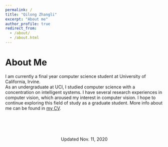 ```yaml
---
permalink: /
title: "Qilong Zhangli"
excerpt: "About me"
author_profile: true
redirect_from: 
  - /about/
  - /about.html
---
```


About Me
===
I am currently a final year computer science student at University of California, Irvine.\
As an undergraduate at UCI, I studied computer science with a concentration on intelligent systems. I have several research experiences in computer vision, which aroused my interest in computer vision. I hope to continue exploring this field of study as a graduate student.
More info about me can be found in [my CV](https://qzhangli.github.io/cv/).\
<br/><br/>
<br/><br/>
<center>Updated Nov. 11, 2020</center>

